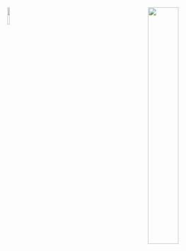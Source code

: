 <img align="left" height="10%" src = "https://github-readme-stats.vercel.app/api?username=leyurie&show_icons=true&theme=algolia" />

<img align="right" width="37%" src = "https://github-readme-stats.vercel.app/api/top-langs/?username=leyurie&layout=compact&theme=algolia" />
